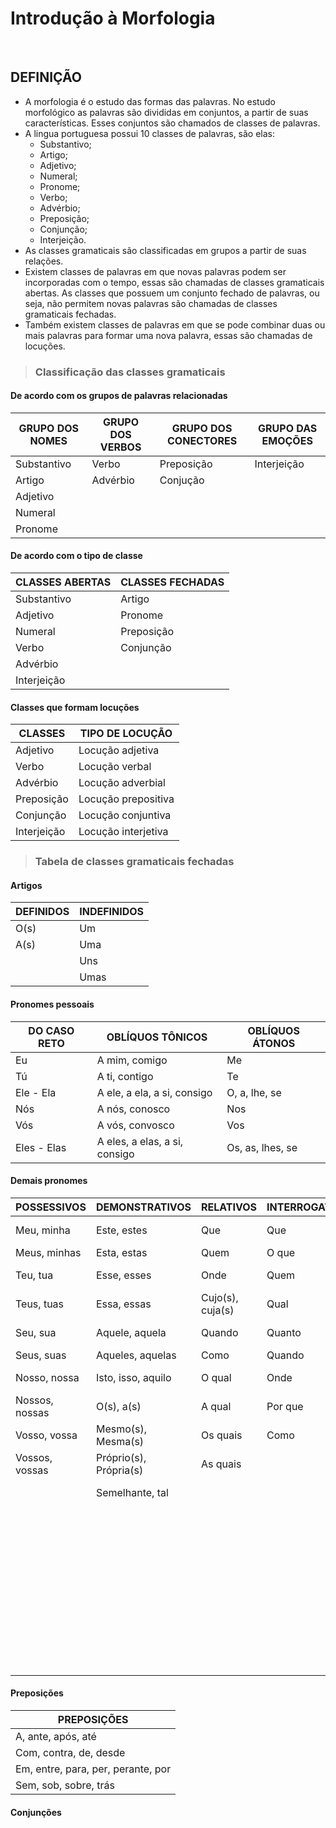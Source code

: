 # Introdução à Morfologia

<br>

## DEFINIÇÃO
* A morfologia é o estudo das formas das palavras. No estudo morfológico as palavras são divididas em conjuntos, a partir de suas características. Esses conjuntos são chamados de classes de palavras.
* A lingua portuguesa possui 10 classes de palavras, são elas:
  - Substantivo;
  - Artigo;
  - Adjetivo;
  - Numeral;
  - Pronome;
  - Verbo;
  - Advérbio;
  - Preposição;
  - Conjunção;
  - Interjeição.
* As classes gramaticais são classificadas em grupos a partir de suas relações.
* Existem classes de palavras em que novas palavras podem ser incorporadas com o tempo, essas são chamadas de classes gramaticais abertas. As classes que possuem um conjunto fechado de palavras, ou seja, não permitem novas palavras são chamadas de classes gramaticais fechadas.
* Também existem classes de palavras em que se pode combinar duas ou mais palavras para formar uma nova palavra, essas são chamadas de locuções.

> ### Classificação das classes gramaticais

#### De acordo com os grupos de palavras relacionadas

| GRUPO DOS NOMES | GRUPO DOS VERBOS | GRUPO DOS CONECTORES | GRUPO DAS EMOÇÕES |
| --------------- | ---------------- | -------------------- | ----------------- |
| Substantivo     | Verbo            | Preposição           | Interjeição       |
| Artigo          | Advérbio         | Conjução             |                   |
| Adjetivo        |                  |                      |                   |
| Numeral         |                  |                      |                   |
| Pronome         |                  |                      |                   |

#### De acordo com o tipo de classe

| CLASSES ABERTAS | CLASSES FECHADAS |
| --------------- | ---------------- | 
| Substantivo     | Artigo           |           
| Adjetivo        | Pronome          |             
| Numeral         | Preposição       |                    
| Verbo           | Conjunção        |                    
| Advérbio        |                  | 
| Interjeição     |                  |

#### Classes que formam locuções

| CLASSES     | TIPO DE LOCUÇÃO     |
| ----------- | ------------------- |         
| Adjetivo    | Locução adjetiva    |                                
| Verbo       | Locução verbal      |                    
| Advérbio    | Locução adverbial   | 
| Preposição  | Locução prepositiva |
| Conjunção   | Locução conjuntiva  |
| Interjeição | Locução interjetiva |

> ### Tabela de classes gramaticais fechadas

#### Artigos

| DEFINIDOS | INDEFINIDOS |
| --------- | ----------- |         
| O(s)      | Um          |                                
| A(s)      | Uma         |                    
|           | Uns         | 
|           | Umas        |

#### Pronomes pessoais

| DO CASO RETO          | OBLÍQUOS TÔNICOS              | OBLÍQUOS ÁTONOS          |
| --------------------- | ----------------------------- | ------------------------ | 
| Eu                    | A mim, comigo                 | Me                       |
| Tú                    | A ti, contigo                 | Te                       |
| Ele - Ela             | A ele, a ela, a si, consigo   | O, a, lhe, se            |
| Nós                   | A nós, conosco                | Nos                      |
| Vós                   | A vós, convosco               | Vos                      |
| Eles - Elas           | A eles, a elas, a si, consigo | Os, as, lhes, se         |

#### Demais pronomes

| POSSESSIVOS    | DEMONSTRATIVOS         | RELATIVOS        | INTERROGATIVOS | INDEFINIDOS           |
| -------------- | ---------------------- | ---------------- | -------------- | --------------------- |
| Meu, minha     | Este, estes            | Que              | Que            | Algum(s), alguma(s)   | 
| Meus, minhas   | Esta, estas            | Quem             | O que          | Alguém                |
| Teu, tua       | Esse, esses            | Onde             | Quem           | Nenhum(s), nunhuma(s) |
| Teus, tuas     | Essa, essas            | Cujo(s), cuja(s) | Qual           | Ninguém               |
| Seu, sua       | Aquele, aquela         | Quando           | Quanto         | Todo(s), toda(s)      |        
| Seus, suas     | Aqueles, aquelas       | Como             | Quando         | Tudo                  |
| Nosso, nossa   | Isto, isso, aquilo     | O qual           | Onde           | Outro(s), outra(s)    |
| Nossos, nossas | O(s), a(s)             | A qual           | Por que        | Outrem                |
| Vosso, vossa   | Mesmo(s), Mesma(s)     | Os quais         | Como           | Muito(s), muita(s)    |
| Vossos, vossas | Próprio(s), Própria(s) | As quais         |                | Pouco(s), pouca(s)    |
|                | Semelhante, tal        |                  |                | Certo(s), certa(s)    |
|                |                        |                  |                | Vário(s), vária(s)    |
|                |                        |                  |                | Tanto(s), tanta(s)    |
|                |                        |                  |                | Quanto(s), quanta(s)  |
|                |                        |                  |                | Qualquer              |
|                |                        |                  |                | Quaisquer             |
|                |                        |                  |                | Nada                  |
|                |                        |                  |                | Cada                  |
|                |                        |                  |                | Algo                  |

#### Preposições

| PREPOSIÇÕES                        |
| ---------------------------------- |     
| A, ante, após, até                 |
| Com, contra, de, desde             |
| Em, entre, para, per, perante, por |
| Sem, sob, sobre, trás              |

#### Conjunções